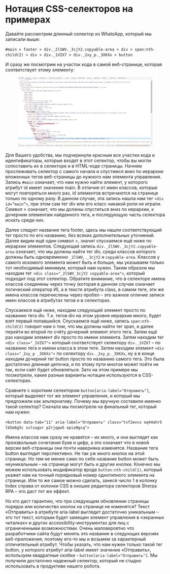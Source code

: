 # Нотация CSS-селекторов на примерах

Давайте рассмотрим длинный селектор из WhatsApp, который мы записали выше:

`#main > footer > div._2lSWV._3cjY2.copyable-area > div > span:nth-child(2) > div > div._1VZX7 > div._2xy_p._3XKXx > button`

И сразу же посмотрим на участок кода в самой веб-странице, которая соответствует этому элементу:

<figure><img src="../../../../../../.gitbook/assets/Рисунок4.jpg" alt=""><figcaption></figcaption></figure>

Для Вашего удобства, мы подчеркнули красным все участки кода и идентификаторы, которые входят в этот селектор, чтобы вы могли сопоставить их в селекторе и в HTML-коде страницы. Начнем прослеживать селектор с самого начала и спустимся вниз по иерархии вложенных тегов веб-страницы до нужного нам элемента управления. Запись `#main` означает, что нам нужно найти элемент, у которого атрибут id имеет значение main. В отличие от имен классов, которые могут повторяться много раз, id элементов встречаются на странице только по одному разу. В данном случае, эта запись нашла нам тег `<div id=”main”>`, при этом сам тег div или его класс никакой роли не играли. Символ > означает, что мы должны спуститься вниз по иерархии, к дочерним элементам найденного тега, и последующую часть селектора искать среди них.

Далее следует название тега footer, здесь мы нашли соответствующий тег просто по его названию, без всяких дополнительных уточнений. Далее видим ещё один символ >, значит спускаемся ещё ниже по иерархии элементов. Следующая запись `div._2lSWV._3cjY2.copyable-area` означает, что мы должны найти тег div, среди классов которого должны быть одновременно `_2lSWV`, .`_3cjY2` и `copyable-area`. Классов у самого искомого элемента может быть и больше, мы указываем только тот необходимый минимум, который нам нужен. Таким образом мы находим тег `<div class="_2lSWV_3cjY2 copyable-area">`, который подходит под этот селектор. Обратите внимание, что в селекторе имена классов соединены через точку (которая в данном случае означает логический оператор И), а в тексте атрибута class, в самом теге, эти же имена классов перечислены через пробел – это важное отличие записи имен классов в атрибутах тегов и в селекторах.

Спускаемся ещё ниже, находим следующий элемент просто по названию тега div. Т.к. тегов div на этом уровне иерархии много, будет взят первый попавшийся. Спускаемся ещё ниже, запись `span:nth-child(2)` говорит нам о том, что мы должны найти тег span, и далее перейти во второй по счёту дочерний элемент этого тега. Затем ещё раз находим элемент div просто по имени элемента. Затем находим тег `<div class="_1VZX7">` который соответствует селектору `div._1VZX7` – по названию тега и имени класса в этом теге. Затем находим элемент `<div class="_2xy_p _3XKXx">` по селектору `div._2xy_p._3XKXx`, ну а в конце находим дочерний тег button просто по названию самого тега. Это была достаточно длинная цепочка, и по этому пути многое может пойти не так, если сайт будет обновляться. Зато на этом примере мы посмотрели, какие разные варианты нотации используются в CSS-селекторах.

Сравните с коротким селектором `button[aria-label="Отправить"]`, который выделяет тот же элемент управления, и который мы предложили как альтернативу. Почему мы вручную составили именно такой селектор? Сначала мы посмотрели на финальный тег, который нам нужен:

`<button data-tab="11" aria-label="Отправить" class="tvf2evcx oq44ahr5 lb5m6g5c svlsagor p2rjqpw5 epia9gcq">`

Имена классов нам сразу не нравятся – их много, и они выглядят как произвольные сочетания букв и цифр, а это означает что в новой версии веб-страницы они почти наверняка изменятся. Название тега button выглядит перспективно. Не так уж много кнопок на этой странице. Но тем не менее само по себе название button может быть неуникальным – на странице могут быть и другие кнопки. Конечно мы можем использовать модификатор вроде `button:nth-child(1)`, который укажет нам на точный порядковый номер однотипного элемента на странице. Или то же самое можно сделать, занеся число 1 в колонку Index справа от колонки CSS в окошке редактора селекторов Sherpa RPA – это даст тот же эффект.

Но кто даст гарантию, что при следующем обновлении страницы порядок или количество кнопок на странице не изменятся? Текст «Отправить» в атрибуте aria-label выглядит достаточно уникальным – это тот текст, которым будет замещен элемент управления в «экранных читалках» и других accessibility-инструментах для лиц с ограниченными возможностями. Очень маловероятно что разработчики сайта будут менять это название в следующих версиях веб-приложения, поэтому его-то мы и возьмем за характерный отличительный атрибут. Чтобы указать, что нам нужен только такой тег button, у которого атрибут aria-label имеет значение «Отправить», используем квадратные скобки - `button[aria-label="Отправить"]`. Мы получили достаточно надежный селектор, который не стыдно использовать в продуктиве нашего робота.
